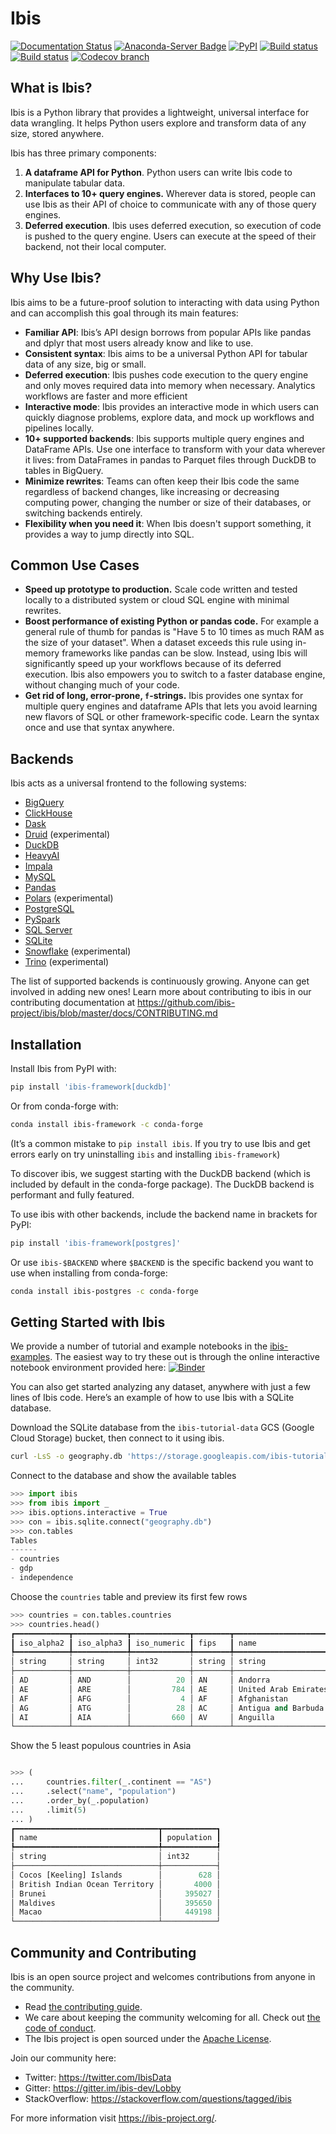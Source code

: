 # Ibis

[![Documentation Status](https://img.shields.io/badge/docs-docs.ibis--project.org-blue.svg)](http://ibis-project.org)
[![Anaconda-Server Badge](https://anaconda.org/conda-forge/ibis-framework/badges/version.svg)](https://anaconda.org/conda-forge/ibis-framework)
[![PyPI](https://img.shields.io/pypi/v/ibis-framework.svg)](https://pypi.org/project/ibis-framework)
[![Build status](https://github.com/ibis-project/ibis/actions/workflows/ibis-main.yml/badge.svg)](https://github.com/ibis-project/ibis/actions/workflows/ibis-main.yml?query=branch%3Amaster)
[![Build status](https://github.com/ibis-project/ibis/actions/workflows/ibis-backends.yml/badge.svg)](https://github.com/ibis-project/ibis/actions/workflows/ibis-backends.yml?query=branch%3Amaster)
[![Codecov branch](https://img.shields.io/codecov/c/github/ibis-project/ibis/master.svg)](https://codecov.io/gh/ibis-project/ibis)

## What is Ibis?

Ibis is a Python library that provides a lightweight, universal interface for data wrangling. It helps Python users explore and transform data of any size, stored anywhere.

Ibis has three primary components:

1. **A dataframe API for Python**.
   Python users can write Ibis code to manipulate tabular data.
2. **Interfaces to 10+ query engines.**
   Wherever data is stored, people can use Ibis as their API of choice to communicate with any of those query engines.
3. **Deferred execution**.
   Ibis uses deferred execution, so execution of code is pushed to the query engine.
   Users can execute at the speed of their backend, not their local computer.

## Why Use Ibis?

Ibis aims to be a future-proof solution to interacting with data using Python and can accomplish this goal through its main features:

- **Familiar API**: Ibis’s API design borrows from popular APIs like pandas and dplyr that most users already know and like to use.
- **Consistent syntax**: Ibis aims to be a universal Python API for tabular data of any size, big or small.
- **Deferred execution**: Ibis pushes code execution to the query engine and only moves required data into memory when necessary.
  Analytics workflows are faster and more efficient
- **Interactive mode**: Ibis provides an interactive mode in which users can quickly diagnose problems, explore data, and mock up workflows and pipelines locally.
- **10+ supported backends**: Ibis supports multiple query engines and DataFrame APIs.
  Use one interface to transform with your data wherever it lives: from DataFrames in pandas to Parquet files through DuckDB to tables in BigQuery.
- **Minimize rewrites**: Teams can often keep their Ibis code the same regardless of backend changes, like increasing or decreasing computing power, changing the number or size of their databases, or switching backends entirely.
- **Flexibility when you need it**: When Ibis doesn't support something, it provides a way to jump directly into SQL.

## Common Use Cases

- **Speed up prototype to production.**
  Scale code written and tested locally to a distributed system or cloud SQL engine with minimal rewrites.
- **Boost performance of existing Python or pandas code.**
  For example a general rule of thumb for pandas is "Have 5 to 10 times as much RAM as the size of your dataset".
  When a dataset exceeds this rule using in-memory frameworks like pandas can be slow.
  Instead, using Ibis will significantly speed up your workflows because of its deferred execution.
  Ibis also empowers you to switch to a faster database engine, without changing much of your code.
- **Get rid of long, error-prone, `f`-strings.**
  Ibis provides one syntax for multiple query engines and dataframe APIs that lets you avoid learning new flavors of SQL or other framework-specific code.
  Learn the syntax once and use that syntax anywhere.

## Backends

Ibis acts as a universal frontend to the following systems:

- [BigQuery](https://ibis-project.org/backends/BigQuery/)
- [ClickHouse](https://ibis-project.org/backends/ClickHouse/)
- [Dask](https://ibis-project.org/backends/Dask/)
- [Druid](https://ibis-project.org/backends/Druid/) (experimental)
- [DuckDB](https://ibis-project.org/backends/DuckDB/)
- [HeavyAI](https://github.com/heavyai/ibis-heavyai)
- [Impala](https://ibis-project.org/backends/Impala/)
- [MySQL](https://ibis-project.org/backends/MySQL/)
- [Pandas](https://ibis-project.org/backends/Pandas/)
- [Polars](https://ibis-project.org/backends/Polars/) (experimental)
- [PostgreSQL](https://ibis-project.org/backends/PostgreSQL/)
- [PySpark](https://ibis-project.org/backends/PySpark/)
- [SQL Server](https://ibis-project.org/backends/MSSQL/)
- [SQLite](https://ibis-project.org/backends/SQLite/)
- [Snowflake](https://ibis-project.org/backends/Snowflake) (experimental)
- [Trino](https://ibis-project.org/backends/Trino/) (experimental)

The list of supported backends is continuously growing. Anyone can get involved
in adding new ones! Learn more about contributing to ibis in our contributing
documentation at https://github.com/ibis-project/ibis/blob/master/docs/CONTRIBUTING.md

## Installation

Install Ibis from PyPI with:

```bash
pip install 'ibis-framework[duckdb]'
```

Or from conda-forge with:

```bash
conda install ibis-framework -c conda-forge
```

(It’s a common mistake to `pip install ibis`. If you try to use Ibis and get errors early on try uninstalling `ibis` and installing `ibis-framework`)

To discover ibis, we suggest starting with the DuckDB backend (which is included by default in the conda-forge package). The DuckDB backend is performant and fully featured.

To use ibis with other backends, include the backend name in brackets for PyPI:

```bash
pip install 'ibis-framework[postgres]'
```

Or use `ibis-$BACKEND` where `$BACKEND` is the specific backend you want to use when installing from conda-forge:

```bash
conda install ibis-postgres -c conda-forge
```

## Getting Started with Ibis

We provide a number of tutorial and example notebooks in the
[ibis-examples](https://github.com/ibis-project/ibis-examples). The easiest way
to try these out is through the online interactive notebook environment
provided here:
[![Binder](https://static.mybinder.org/badge_logo.svg)](https://mybinder.org/v2/gh/ibis-project/ibis-examples/main)

You can also get started analyzing any dataset, anywhere with just a few lines
of Ibis code. Here’s an example of how to use Ibis with a SQLite database.

Download the SQLite database from the `ibis-tutorial-data` GCS (Google Cloud
Storage) bucket, then connect to it using ibis.

```bash
curl -LsS -o geography.db 'https://storage.googleapis.com/ibis-tutorial-data/geography.db'
```

Connect to the database and show the available tables

```python
>>> import ibis
>>> from ibis import _
>>> ibis.options.interactive = True
>>> con = ibis.sqlite.connect("geography.db")
>>> con.tables
Tables
------
- countries
- gdp
- independence
```

Choose the `countries` table and preview its first few rows

```python
>>> countries = con.tables.countries
>>> countries.head()
┏━━━━━━━━━━━━┳━━━━━━━━━━━━┳━━━━━━━━━━━━━┳━━━━━━━━┳━━━━━━━━━━━━━━━━━━━━━━┳━━━━━━━━━━━━━━━━━━┳━━━━━━━━━━┳━━━━━━━━━━━━┳━━━━━━━━━━━┓
┃ iso_alpha2 ┃ iso_alpha3 ┃ iso_numeric ┃ fips   ┃ name                 ┃ capital          ┃ area_km2 ┃ population ┃ continent ┃
┡━━━━━━━━━━━━╇━━━━━━━━━━━━╇━━━━━━━━━━━━━╇━━━━━━━━╇━━━━━━━━━━━━━━━━━━━━━━╇━━━━━━━━━━━━━━━━━━╇━━━━━━━━━━╇━━━━━━━━━━━━╇━━━━━━━━━━━┩
│ string     │ string     │ int32       │ string │ string               │ string           │ float64  │ int32      │ string    │
├────────────┼────────────┼─────────────┼────────┼──────────────────────┼──────────────────┼──────────┼────────────┼───────────┤
│ AD         │ AND        │          20 │ AN     │ Andorra              │ Andorra la Vella │    468.0 │      84000 │ EU        │
│ AE         │ ARE        │         784 │ AE     │ United Arab Emirates │ Abu Dhabi        │  82880.0 │    4975593 │ AS        │
│ AF         │ AFG        │           4 │ AF     │ Afghanistan          │ Kabul            │ 647500.0 │   29121286 │ AS        │
│ AG         │ ATG        │          28 │ AC     │ Antigua and Barbuda  │ St. Johns        │    443.0 │      86754 │ NA        │
│ AI         │ AIA        │         660 │ AV     │ Anguilla             │ The Valley       │    102.0 │      13254 │ NA        │
└────────────┴────────────┴─────────────┴────────┴──────────────────────┴──────────────────┴──────────┴────────────┴───────────┘
```

Show the 5 least populous countries in Asia

```python

>>> (
...     countries.filter(_.continent == "AS")
...     .select("name", "population")
...     .order_by(_.population)
...     .limit(5)
... )
┏━━━━━━━━━━━━━━━━━━━━━━━━━━━━━━━━┳━━━━━━━━━━━━┓
┃ name                           ┃ population ┃
┡━━━━━━━━━━━━━━━━━━━━━━━━━━━━━━━━╇━━━━━━━━━━━━┩
│ string                         │ int32      │
├────────────────────────────────┼────────────┤
│ Cocos [Keeling] Islands        │        628 │
│ British Indian Ocean Territory │       4000 │
│ Brunei                         │     395027 │
│ Maldives                       │     395650 │
│ Macao                          │     449198 │
└────────────────────────────────┴────────────┘
```

## Community and Contributing

Ibis is an open source project and welcomes contributions from anyone in the community.

- Read [the contributing guide](https://github.com/ibis-project/ibis/blob/master/docs/CONTRIBUTING.md).
- We care about keeping the community welcoming for all. Check out [the code of conduct](https://github.com/ibis-project/ibis/blob/master/docs/CODE_OF_CONDUCT.md).
- The Ibis project is open sourced under the [Apache License](https://github.com/ibis-project/ibis/blob/master/LICENSE.txt).

Join our community here:

- Twitter: https://twitter.com/IbisData
- Gitter: https://gitter.im/ibis-dev/Lobby
- StackOverflow: https://stackoverflow.com/questions/tagged/ibis

For more information visit https://ibis-project.org/.
